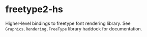 # freetype2-hs

Higher-level bindings to freetype font rendering library.
See `Graphics.Rendering.FreeType` library haddock for documentation.
